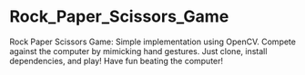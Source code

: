 # Rock_Paper_Scissors_Game
 Rock Paper Scissors Game: Simple implementation using OpenCV. Compete against the computer by mimicking hand gestures. Just clone, install dependencies, and play! Have fun beating the computer!
